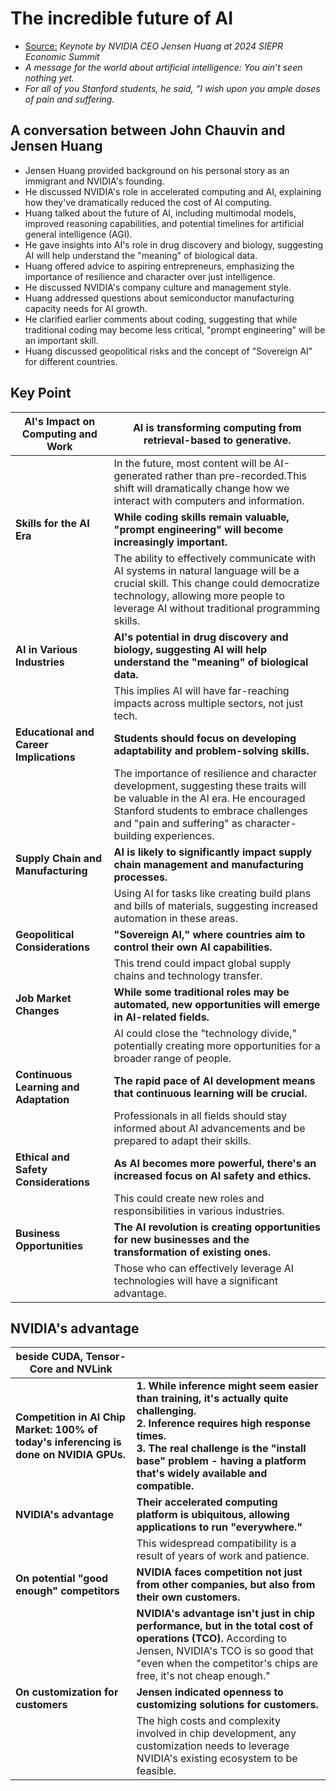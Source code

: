 # The incredible future of AI

* [Source:](https://www.youtube.com/watch?v=cEg8cOx7UZk&t=2915s) *Keynote by NVIDIA CEO Jensen Huang at 2024 SIEPR Economic Summit*
* *A message for the world about artificial intelligence: You ain’t seen nothing yet.*
* *For all of you Stanford students, he said, “I wish upon you ample doses of pain and suffering.*

## A conversation between John Chauvin and Jensen Huang

* Jensen Huang provided background on his personal story as an immigrant and NVIDIA's founding.
* He discussed NVIDIA's role in accelerated computing and AI, explaining how they've dramatically reduced the cost of AI computing.
* Huang talked about the future of AI, including multimodal models, improved reasoning capabilities, and potential timelines for artificial general intelligence (AGI).
* He gave insights into AI's role in drug discovery and biology, suggesting AI will help understand the "meaning" of biological data.
* Huang offered advice to aspiring entrepreneurs, emphasizing the importance of resilience and character over just intelligence.
* He discussed NVIDIA's company culture and management style.
* Huang addressed questions about semiconductor manufacturing capacity needs for AI growth.
* He clarified earlier comments about coding, suggesting that while traditional coding may become less critical, "prompt engineering" will be an important skill.
* Huang discussed geopolitical risks and the concept of "Sovereign AI" for different countries.

## Key Point

|AI's Impact on Computing and Work|AI is transforming computing from retrieval-based to generative.|
|-|-|
||In the future, most content will be AI-generated rather than pre-recorded.This shift will dramatically change how we interact with computers and information.|
|**Skills for the AI Era**|**While coding skills remain valuable, "prompt engineering" will become increasingly important.**|
||The ability to effectively communicate with AI systems in natural language will be a crucial skill. This change could democratize technology, allowing more people to leverage AI without traditional programming skills.|
|**AI in Various Industries**|**AI's potential in drug discovery and biology, suggesting AI will help understand the "meaning" of biological data.**|
||This implies AI will have far-reaching impacts across multiple sectors, not just tech.|
|**Educational and Career Implications**|**Students should focus on developing adaptability and problem-solving skills.**|
||The importance of resilience and character development, suggesting these traits will be valuable in the AI era. He encouraged Stanford students to embrace challenges and "pain and suffering" as character-building experiences.|
|**Supply Chain and Manufacturing**|**AI is likely to significantly impact supply chain management and manufacturing processes.**|
||Using AI for tasks like creating build plans and bills of materials, suggesting increased automation in these areas.|
|**Geopolitical Considerations**|**"Sovereign AI," where countries aim to control their own AI capabilities.**|
||This trend could impact global supply chains and technology transfer.|
|**Job Market Changes**|**While some traditional roles may be automated, new opportunities will emerge in AI-related fields.**|
||AI could close the "technology divide," potentially creating more opportunities for a broader range of people.|
|**Continuous Learning and Adaptation**|**The rapid pace of AI development means that continuous learning will be crucial.**|
||Professionals in all fields should stay informed about AI advancements and be prepared to adapt their skills.|
|**Ethical and Safety Considerations**|**As AI becomes more powerful, there's an increased focus on AI safety and ethics.**|
||This could create new roles and responsibilities in various industries.|
|**Business Opportunities**|**The AI revolution is creating opportunities for new businesses and the transformation of existing ones.**|
||Those who can effectively leverage AI technologies will have a significant advantage.|

## NVIDIA's advantage

|beside CUDA, Tensor-Core and NVLink||
|-|-|
|**Competition in AI Chip Market: 100% of today's inferencing is done on NVIDIA GPUs.**|**1. While inference might seem easier than training, it's actually quite challenging.**<br>**2. Inference requires high response times.**<br>**3. The real challenge is the "install base" problem - having a platform that's widely available and compatible.**|
|**NVIDIA's advantage**|**Their accelerated computing platform is ubiquitous, allowing applications to run "everywhere."**|
||This widespread compatibility is a result of years of work and patience.|
|**On potential "good enough" competitors**|**NVIDIA faces competition not just from other companies, but also from their own customers.**|
||**NVIDIA's advantage isn't just in chip performance, but in the total cost of operations (TCO).** According to Jensen, NVIDIA's TCO is so good that "even when the competitor's chips are free, it's not cheap enough."|
|**On customization for customers**|**Jensen indicated openness to customizing solutions for customers.**|
||The high costs and complexity involved in chip development, any customization needs to leverage NVIDIA's existing ecosystem to be feasible.|
